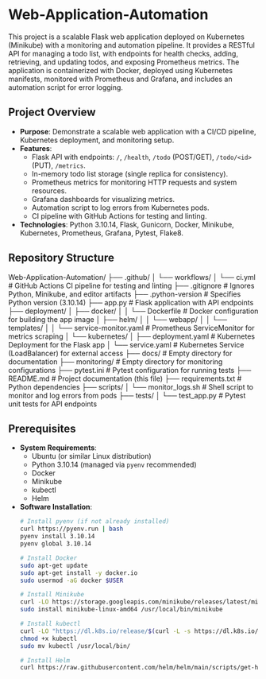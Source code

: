 # Web-Application-Automation

This project is a scalable Flask web application deployed on Kubernetes (Minikube) with a monitoring and automation pipeline. It provides a RESTful API for managing a todo list, with endpoints for health checks, adding, retrieving, and updating todos, and exposing Prometheus metrics. The application is containerized with Docker, deployed using Kubernetes manifests, monitored with Prometheus and Grafana, and includes an automation script for error logging.

## Project Overview
- **Purpose**: Demonstrate a scalable web application with a CI/CD pipeline, Kubernetes deployment, and monitoring setup.
- **Features**:
  - Flask API with endpoints: `/`, `/health`, `/todo` (POST/GET), `/todo/<id>` (PUT), `/metrics`.
  - In-memory todo list storage (single replica for consistency).
  - Prometheus metrics for monitoring HTTP requests and system resources.
  - Grafana dashboards for visualizing metrics.
  - Automation script to log errors from Kubernetes pods.
  - CI pipeline with GitHub Actions for testing and linting.
- **Technologies**: Python 3.10.14, Flask, Gunicorn, Docker, Minikube, Kubernetes, Prometheus, Grafana, Pytest, Flake8.

## Repository Structure

Web-Application-Automation/
├── .github/
│   └── workflows/
│       └── ci.yml              # GitHub Actions CI pipeline for testing and linting
├── .gitignore                  # Ignores Python, Minikube, and editor artifacts
├── .python-version             # Specifies Python version (3.10.14)
├── app.py                      # Flask application with API endpoints
├── deployment/
│   ├── docker/
│   │   └── Dockerfile          # Docker configuration for building the app image
│   ├── helm/
│   │   └── webapp/
│   │       └── templates/
│   │           └── service-monitor.yaml  # Prometheus ServiceMonitor for metrics scraping
│   └── kubernetes/
│       ├── deployment.yaml     # Kubernetes Deployment for the Flask app
│       └── service.yaml        # Kubernetes Service (LoadBalancer) for external access
├── docs/                       # Empty directory for documentation
├── monitoring/                 # Empty directory for monitoring configurations
├── pytest.ini                  # Pytest configuration for running tests
├── README.md                   # Project documentation (this file)
├── requirements.txt            # Python dependencies
├── scripts/
│   └── monitor_logs.sh         # Shell script to monitor and log errors from pods
├── tests/
│   └── test_app.py             # Pytest unit tests for API endpoints


## Prerequisites
- **System Requirements**:
  - Ubuntu (or similar Linux distribution)
  - Python 3.10.14 (managed via `pyenv` recommended)
  - Docker
  - Minikube
  - kubectl
  - Helm
- **Software Installation**:
  ```bash
  # Install pyenv (if not already installed)
  curl https://pyenv.run | bash
  pyenv install 3.10.14
  pyenv global 3.10.14

  # Install Docker
  sudo apt-get update
  sudo apt-get install -y docker.io
  sudo usermod -aG docker $USER

  # Install Minikube
  curl -LO https://storage.googleapis.com/minikube/releases/latest/minikube-linux-amd64
  sudo install minikube-linux-amd64 /usr/local/bin/minikube

  # Install kubectl
  curl -LO "https://dl.k8s.io/release/$(curl -L -s https://dl.k8s.io/release/stable.txt)/bin/linux/amd64/kubectl"
  chmod +x kubectl
  sudo mv kubectl /usr/local/bin/

  # Install Helm
  curl https://raw.githubusercontent.com/helm/helm/main/scripts/get-helm-3 | bash
